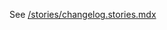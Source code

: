 See [/stories/changelog.stories.mdx](/packages/ali-react-table/storiess/ali-react-table/stories/changelog.stories.mdx)
